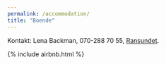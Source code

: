 ```yaml
---
permalink: /accommodation/
title: "Boende"
---
```


Kontakt: Lena Backman, 070-288 70 55, [Ransundet](https://goo.gl/maps/kCm89DgDK3trVjja6).

{% include airbnb.html %}